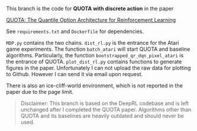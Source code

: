 This branch is the code for **QUOTA with discrete action** in the paper

[QUOTA: The Quantile Option Architecture for Reinforcement Learning]()

See ```requirements.txt``` and ```Dockerfile``` for dependencies.


```MDP.py``` contains the two chains.
```dist_rl.py``` is the entrance for the Atari game experiments. The function ```batch_atari``` will start QUOTA and baseline algorithms. 
Particularly, the function ```bootstrapped_qr_dqn_pixel_atari``` is the entrance of QUOTA. ```plot_dist_rl.py``` contains functions to generate figures in the paper. Unfortunately I can not upload the raw data for plotting to Github. However I can send it via email upon request.

There is also an ice-cliff-world environment, which is not reported in the paper due to the page limit.

> Disclaimer: This branch is based on the DeepRL codebase and is left unchanged after I completed the QUOTA paper. Algorithms other than QUOTA and its baselines are heavily outdated and should never be used.
